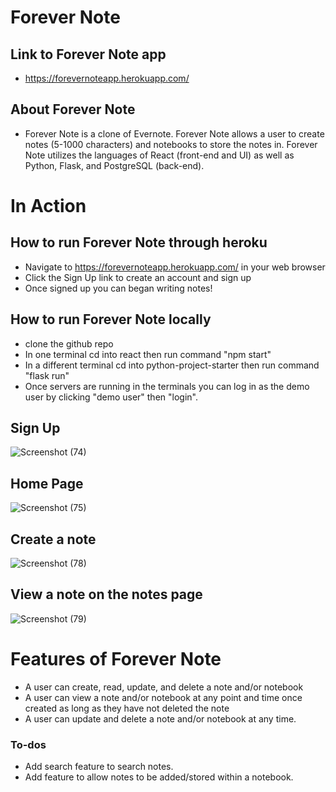 # Forever Note

## Link to Forever Note app
* https://forevernoteapp.herokuapp.com/

## About Forever Note
* Forever Note is a clone of Evernote. Forever Note allows a user to create notes (5-1000 characters) and notebooks to store the notes in. Forever Note utilizes the languages of React (front-end and UI) as well as Python, Flask, and PostgreSQL (back-end).

# In Action

## How to run Forever Note through heroku
* Navigate to https://forevernoteapp.herokuapp.com/ in your web browser
* Click the Sign Up link to create an account and sign up
* Once signed up you can began writing notes!

## How to run Forever Note locally
* clone the github repo
* In one terminal cd into react then run command "npm start"
* In a different terminal cd into python-project-starter then run command "flask run"
* Once servers are running in the terminals you can log in as the demo user by clicking "demo user" then "login".

## Sign Up
![Screenshot (74)](https://user-images.githubusercontent.com/79879124/139753004-aaea0124-8843-43b6-ae67-1e926240387d.png)

## Home Page
![Screenshot (75)](https://user-images.githubusercontent.com/79879124/139753158-e1bd7402-82dc-4948-98ec-026288deca30.png)

## Create a note
![Screenshot (78)](https://user-images.githubusercontent.com/79879124/139753218-51b7eca1-4f31-4985-a660-b88f37a4c722.png)

## View a note on the notes page
![Screenshot (79)](https://user-images.githubusercontent.com/79879124/139753304-e8bd746b-abc0-4030-8048-0cce9948c3bc.png)


# Features of Forever Note
* A user can create, read, update, and delete a note and/or notebook
* A user can view a note and/or notebook at any point and time once created as long as they have not deleted the note
* A user can update and delete a note and/or notebook at any time.


### To-dos
* Add search feature to search notes.
* Add feature to allow notes to be added/stored within a notebook.

